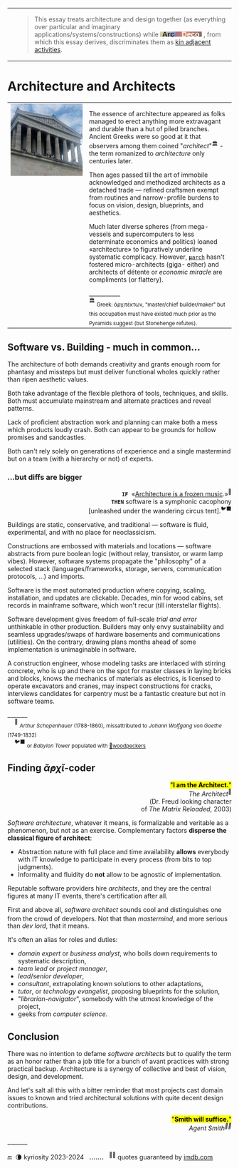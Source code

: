 <table><tr>
 <td widh="39%"></td>
 <td><blockquote>
This essay treats architecture and design together (as everything over particular and imaginary applications/systems/constructions) while
<picture><img alt="&nbsp;Arc Deco" src="../../../../_rsc/_img/ArcDeco/ArcDeco-bar-12px.jpg" 
title="Arc&nbsp;&nbsp;&nbsp;&nbsp;&nbsp;ARChitecture&#013;&#010;D&nbsp;&nbsp;&nbsp;&nbsp;&nbsp;&nbsp;&nbsp;Design&#013;&#010;e&nbsp;&nbsp;&nbsp;&nbsp;&nbsp;&nbsp;&nbsp;&nbsp;dEvelopment&#013;&#010;co&nbsp;&nbsp;&nbsp;&nbsp;&nbsp;&nbsp;COde" /></picture>
, from which this essay derives, discriminates them as <a href="../../../../software/ArcDeco/README+/03.Stripes">kin adjacent activities</a>.
 </blockquote></td></tr></table>

# Architecture and Architects

<table><tr valign="top">
 <td widh="35%">
  <picture><img alt="&nbsp;Germany-Danube-Walhalla" src="../../../../_rsc/_img/photo/blog/2024.DE-Danube-Walhalla.jpg" 
 title="Walhalla Hall of Fame, built 1820-1842, on the river Danube, Bavaria"/></picture>
 </td><td width="65%">
<p>The essence of architecture appeared as folks managed to erect anything more extravagant and durable than a hut of piled branches. Ancient Greeks were so good at it that observers among them coined "<i>architect</i>"<sup>🏛️</sup> - the term romanized to <i>architecture</i> only centuries later.</p>
<p>Then ages passed till the art of immobile acknowledged and methodized architects as a detached trade &mdash; 
refined craftsmen exempt from routines and narrow-profile burdens to focus on vision, design, blueprints, and aesthetics.</p>
<p>Much later diverse spheres (from mega-vessels and supercomputers to less determinate economics and politics) loaned «architecture» to figuratively underline systematic complicacy. However, <span title="Microarchitecture of hardware systems"><ins><code><b>μ</b>arch</ins></code></span> hasn't fostered micro-architects (giga- either) and architects of détente or <em>economic miracle</em> are compliments (or flattery).</p>
___________<br />
<sup>🏛️</sup> <sub>Greek: ἀρχιτέκτων, “master/chief builder/maker" but this occupation must have existed much prior as the Pyramids suggest (but Stonehenge refutes).</sub>
 </td></tr></table>

## Software vs. Building - much in common...

The architecture of both demands creativity and grants enough room for phantasy and missteps but must deliver functional wholes quickly rather than ripen aesthetic values.

Both take advantage of the flexible plethora of tools, techniques, and skills. Both must accumulate mainstream and alternate practices and reveal patterns.

Lack of proficient abstraction work and planning can make both a mess which products loudly crash. Both can appear to be grounds for hollow promises and sandcastles.

Both can't rely solely on generations of experience and a single mastermind but on a team (with a hierarchy or not) of experts.

### ...but diffs are bigger

<p dir=rtl><sup>🎼</sup>«.<b><code>IF</code></b>&nbsp;<span title=":Full original quote (DE-de)&#013;&#010;.Architektur ist gefrorene Musik»&#013;&#010;Möge es immer beschwingt und)&#013;&#010;«(!harmonisch zugehen in diesem Haus">
 «<ins>Architecture is a frozen music</ins></span><br />
<b><code>THEN</code></b>&nbsp;software is a symphonic cacophony<br />
 <sup>🐦‍⬛</sup>.[unleashed under the wandering circus tent]</p>

Buildings are static, conservative, and traditional &mdash; software is fluid, experimental, and with no place for neoclassicism. 

Constructions are embossed with materials and locations &mdash; software abstracts from pure boolean logic (without relay, transistor, or warm lamp vibes). However, software systems propagate the "philosophy" of a selected stack (languages/frameworks, storage, servers, communication protocols, ...) and imports.

Software is the most automated production where copying, scaling, installation, and updates are clickable. Decades, min for wood cabins, set records in mainframe software, which won't recur (till interstellar flights).

Software development gives freedom of full-scale _trial and error_ unthinkable in other production. Builders may only envy sustainability and seamless upgrades/swaps of hardware basements and communications (utilities). On the contrary, drawing plans months ahead of some implementation is unimaginable in software.

A construction engineer, whose modeling tasks are interlaced with stirring concrete, who is up and there on the spot for master classes in laying bricks and blocks, knows the mechanics of materials as electrics, is licensed to operate excavators and cranes, may inspect constructions for cracks, interviews candidates for carpentry must be a fantastic creature but not in software teams.

\_______\
&nbsp;&nbsp;&nbsp;&nbsp;<sup>🎼</sup> <sub>_Arthur Schopenhauer_ (1788-1860), missattributed to _Johann Wolfgang von Goethe_ (1749-1832)</sub>\
&nbsp;&nbsp;&nbsp;&nbsp;<sup>🐦‍⬛</sup> <sub>or _Babylon Tower_ populated with [💬woodpeckers](../../quotes/README+/aside/controversy.md#woodpecker)</sub> 


## Finding _ᾰ̓ρχῐ_-coder

<p dir=rtl><mark>"<b>.I am the Architect</b>"</mark><br /><sup>🎦</sup><i>The Architect</i><br/>Dr. Freud looking character)<br/>(of <i>The Matrix Reloaded</i>, 2003</p>

*Software architecture*, whatever it means, is formalizable and veritable as a phenomenon, but not as an exercise. Complementary factors **disperse the classical figure of architect**:

+ Abstraction nature with full place and time availability **allows** everybody with IT knowledge to participate in every process (from bits to top judgments).
+ Informality and fluidity do **not** allow to be agnostic of implementation. 

Reputable software providers hire _architects_, and they are the central figures at many IT events, there's certification after all.

First and above all, *software architect* sounds cool and distinguishes one from the crowd of developers<sup></sup>. Not that than _mastermind_, and more serious than _dev lord_, that it means.

It's often an alias for roles and duties:

* _domain expert_ or _business analyst_, who boils down requirements to systematic description,
* _team lead_ or _project manager_,
* _lead_/_senior developer_,
* _consultant_, extrapolating known solutions to other adaptations,
* _tutor_, or _technology evangelist_, proposing blueprints for the solution,
* "*librarian-navigator*", somebody with the utmost knowledge of the project,
* geeks from _computer science_.

## Conclusion

There was no intention to defame _software architects_ but to qualify the term as an honor rather than a job title for a bunch of avant practices with strong practical backup. Architecture is a synergy of collective and best of vision, design, and development.

And let's salt all this with a bitter reminder that most projects cast domain issues to known and tried architectural solutions with quite decent design contributions.

<p dir=rtl><mark>"<b>.Smith will suffice</b>"</mark><br /><i><sup>🎦🔨</sup>Agent Smith</i></p>

\_______

 🔚 &nbsp;🌘 kyriosity 2023-2024&nbsp;&nbsp;&nbsp;<b>.......</b>&nbsp;&nbsp;&nbsp;<sup>🎦🔨</sup> quotes guaranteed by [imdb.com](https://www.imdb.com/title/tt0234215/quotes/?ref_=tt_trv_qu)
